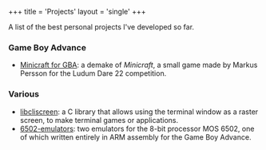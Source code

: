 +++
title = 'Projects'
layout = 'single'
+++

A list of the best personal projects I've developed so far.

### Game Boy Advance
- [Minicraft for GBA](minicraft-gba): a demake of *Minicraft*, a small
  game made by Markus Persson for the Ludum Dare 22 competition.

### Various
- [libcliscreen](libcliscreen): a C library that allows using the
  terminal window as a raster screen, to make terminal games or
  applications.
- [6502-emulators](6502-emulators): two emulators for the 8-bit
  processor MOS 6502, one of which written entirely in ARM assembly for
  the Game Boy Advance.
